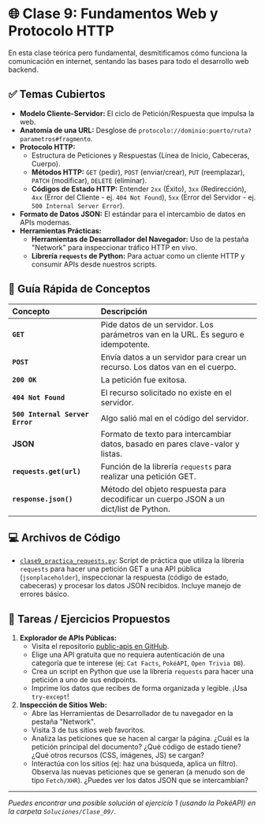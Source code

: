 # 🌐 Clase 9: Fundamentos Web y Protocolo HTTP

En esta clase teórica pero fundamental, desmitificamos cómo funciona la comunicación en internet, sentando las bases para todo el desarrollo web backend.

## ✅ Temas Cubiertos

- **Modelo Cliente-Servidor:** El ciclo de Petición/Respuesta que impulsa la web.
- **Anatomía de una URL:** Desglose de `protocolo://dominio:puerto/ruta?parametros#fragmento`.
- **Protocolo HTTP:**
  - Estructura de Peticiones y Respuestas (Línea de Inicio, Cabeceras, Cuerpo).
  - **Métodos HTTP:** `GET` (pedir), `POST` (enviar/crear), `PUT` (reemplazar), `PATCH` (modificar), `DELETE` (eliminar).
  - **Códigos de Estado HTTP:** Entender `2xx` (Éxito), `3xx` (Redirección), `4xx` (Error del Cliente - ej. `404 Not Found`), `5xx` (Error del Servidor - ej. `500 Internal Server Error`).
- **Formato de Datos JSON:** El estándar para el intercambio de datos en APIs modernas.
- **Herramientas Prácticas:**
  - **Herramientas de Desarrollador del Navegador:** Uso de la pestaña "Network" para inspeccionar tráfico HTTP en vivo.
  - **Librería `requests` de Python:** Para actuar como un cliente HTTP y consumir APIs desde nuestros scripts.

## 🧰 Guía Rápida de Conceptos

| Concepto                        | Descripción                                                                           |
| :------------------------------ | :------------------------------------------------------------------------------------ |
| **`GET`**                       | Pide datos de un servidor. Los parámetros van en la URL. Es seguro e idempotente.     |
| **`POST`**                      | Envía datos a un servidor para crear un recurso. Los datos van en el cuerpo.          |
| **`200 OK`**                    | La petición fue exitosa.                                                              |
| **`404 Not Found`**             | El recurso solicitado no existe en el servidor.                                       |
| **`500 Internal Server Error`** | Algo salió mal en el código del servidor.                                             |
| **JSON**                        | Formato de texto para intercambiar datos, basado en pares clave-valor y listas.       |
| **`requests.get(url)`**         | Función de la librería `requests` para realizar una petición GET.                     |
| **`response.json()`**           | Método del objeto respuesta para decodificar un cuerpo JSON a un dict/list de Python. |

## 💻 Archivos de Código

- [`clase9_practica_requests.py`](./clase9_practica_requests.py): Script de práctica que utiliza la librería `requests` para hacer una petición GET a una API pública (`jsonplaceholder`), inspeccionar la respuesta (código de estado, cabeceras) y procesar los datos JSON recibidos. Incluye manejo de errores básico.

## 🎯 Tareas / Ejercicios Propuestos

1.  **Explorador de APIs Públicas:**
    - Visita el repositorio [public-apis en GitHub](https://github.com/public-apis/public-apis).
    - Elige una API gratuita que no requiera autenticación de una categoría que te interese (ej: `Cat Facts`, `PokéAPI`, `Open Trivia DB`).
    - Crea un script en Python que use la librería `requests` para hacer una petición a uno de sus endpoints.
    - Imprime los datos que recibes de forma organizada y legible. ¡Usa `try-except`!
2.  **Inspección de Sitios Web:**
    - Abre las Herramientas de Desarrollador de tu navegador en la pestaña "Network".
    - Visita 3 de tus sitios web favoritos.
    - Analiza las peticiones que se hacen al cargar la página. ¿Cuál es la petición principal del documento? ¿Qué código de estado tiene? ¿Qué otros recursos (CSS, imágenes, JS) se cargan?
    - Interactúa con los sitios (ej: haz una búsqueda, aplica un filtro). Observa las nuevas peticiones que se generan (a menudo son de tipo `Fetch/XHR`). ¿Puedes ver los datos JSON que se intercambian?

---

_Puedes encontrar una posible solución al ejercicio 1 (usando la PokéAPI) en la carpeta `Soluciones/Clase_09/`._
